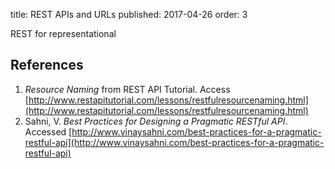 title: REST APIs and URLs
published: 2017-04-26
order: 3 

REST for representational

## References
1.  *Resource Naming* from REST API Tutorial. Access 
    [http://www.restapitutorial.com/lessons/restfulresourcenaming.html](http://www.restapitutorial.com/lessons/restfulresourcenaming.html)
1.  Sahni, V. *Best Practices for Designing a Pragmatic RESTful API*. 
    Accessed [http://www.vinaysahni.com/best-practices-for-a-pragmatic-restful-api](http://www.vinaysahni.com/best-practices-for-a-pragmatic-restful-api) 
